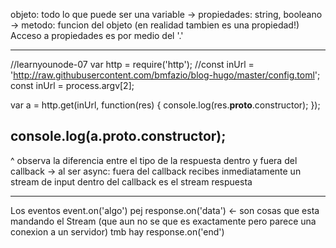objeto: todo lo que puede ser una variable
-> propiedades: string, booleano
-> metodo: funcion del objeto (en realidad tambien es una propiedad!)
Acceso a propiedades es por medio del '.'

---
//learnyounode-07
var http = require('http');
//const inUrl = 'http://raw.githubusercontent.com/bmfazio/blog-hugo/master/config.toml';
const inUrl = process.argv[2];

var a = http.get(inUrl, function(res) {
	console.log(res.__proto__.constructor);
});

console.log(a.__proto__.constructor);
---

^ observa la diferencia entre el tipo de la respuesta dentro y fuera del callback
-> al ser async:
	fuera del callback recibes inmediatamente un stream de input
	dentro del callback es el stream respuesta
	
---
Los eventos event.on('algo')
pej response.on('data') <- son cosas que esta mandando el Stream (que aun no se que es exactamente pero parece una conexion a un servidor)
tmb hay response.on('end')